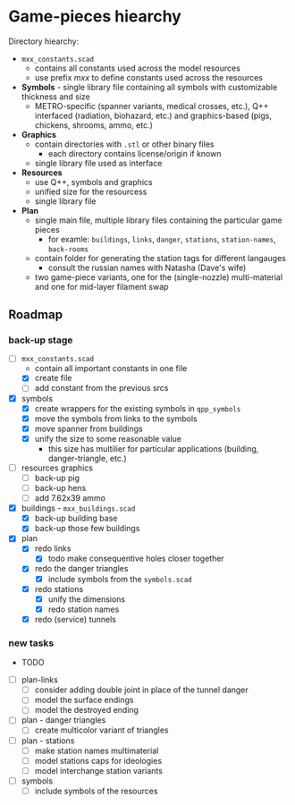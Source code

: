 # Game-pieces hiearchy

Directory hiearchy:

- `mxx_constants.scad`
  - contains all constants used across the model resources
  - use prefix *mxx* to define constants used across the resources
- **Symbols** - single library file containing all symbols with customizable thickness and size
  - METRO-specific (spanner variants, medical crosses, etc.), Q++ interfaced (radiation, biohazard, etc.) and graphics-based (pigs, chickens, shrooms, ammo, etc.)
- **Graphics**
  - contain directories with `.stl` or other binary files
    - each directory contains license/origin if known
  - single library file used as interface
- **Resources**
  - use Q++, symbols and graphics
  - unified size for the resourcess
  - single library file
- **Plan**  
  - single main file, multiple library files containing the particular game pieces
    - for examle: `buildings`, `links`, `danger`, `stations`, `station-names`, `back-rooms`
  - contain folder for generating the station tags for different langauges
    - consult the russian names with Natasha (Dave's wife)
  - two game-piece variants, one for the (single-nozzle) multi-material and one for mid-layer filament swap

## Roadmap

### back-up stage

- [ ] `mxx_constants.scad`
  - contain all important constants in one file
  - [x] create file
  - [ ] add constant from the previous srcs
- [x] symbols
  - [x] create wrappers for the existing symbols in `qpp_symbols`
  - [x] move the symbols from links to the symbols
  - [x] move spanner from buildings
  - [x] unify the size to some reasonable value
    - this size has multilier for particular applications (building, danger-triangle, etc.)
- [ ] resources graphics
  - [ ] back-up pig
  - [ ] back-up hens
  - [ ] add 7.62x39 ammo
- [x] buildings - `mxx_buildings.scad`
  - [x] back-up building base
  - [x] back-up those few buildings
- [x] plan
  - [x] redo links
    - [x] todo make consequentive holes closer together
  - [x] redo the danger triangles
    - [x] include symbols from the `symbols.scad`
  - [x] redo stations
    - [x] unify the dimensions
    - [x] redo station names
  - [x] redo (service) tunnels

### new tasks

- TODO

- [ ] plan-links
  - [ ] consider adding double joint in place of the tunnel danger
  - [ ] model the surface endings
  - [ ] model the destroyed ending
- [ ] plan - danger triangles
  - [ ] create multicolor variant of triangles
- [ ] plan - stations
  - [ ] make station names multimaterial
  - [ ] model stations caps for ideologies
  - [ ] model interchange station variants
- [ ] symbols
  - [ ] include symbols of the resources
